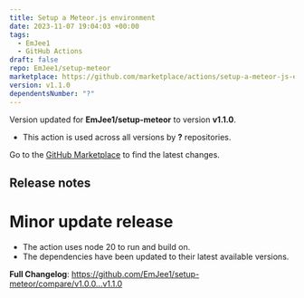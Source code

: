 ```yaml
---
title: Setup a Meteor.js environment
date: 2023-11-07 19:04:03 +00:00
tags:
  - EmJee1
  - GitHub Actions
draft: false
repo: EmJee1/setup-meteor
marketplace: https://github.com/marketplace/actions/setup-a-meteor-js-environment
version: v1.1.0
dependentsNumber: "?"
---
```



Version updated for **EmJee1/setup-meteor** to version **v1.1.0**.
- This action is used across all versions by **?** repositories.

Go to the [GitHub Marketplace](https://github.com/marketplace/actions/setup-a-meteor-js-environment) to find the latest changes.

## Release notes

# Minor update release

- The action uses node 20 to run and build on.
- The dependencies have been updated to their latest available versions.

**Full Changelog**: https://github.com/EmJee1/setup-meteor/compare/v1.0.0...v1.1.0
